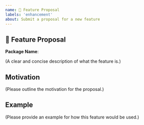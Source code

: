 ```yaml
---
name: 🚀 Feature Proposal
labels: 'enhancement'
about: Submit a proposal for a new feature
---
```


## 🚀 Feature Proposal

**Package Name**: 

(A clear and concise description of what the feature is.)

## Motivation

(Please outline the motivation for the proposal.)

## Example

(Please provide an example for how this feature would be used.)
